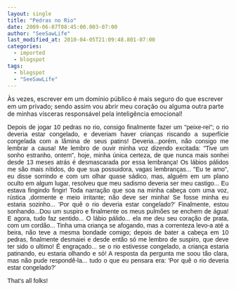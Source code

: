 ```yaml
---
layout: single
title: "Pedras no Rio"
date: 2009-06-07T08:45:00.003-07:00
author: "SeeSawLife"
last_modified_at: 2010-04-05T21:09:48.801-07:00
categories:
  - imported
  - blogspot
tags:
  - blogspot
  - "SeeSawLife"
---
```


<p align="left">Às vezes, escrever em um domínio público é mais seguro do que escrever em um privado; sendo assim vou abrir meu coração ou alguma outra parte de minhas vísceras responsável pela inteligência emocional! 

<p align="justify"><span style="font-family:arial;">Depois de jogar 10 pedras no rio, consigo finalmente fazer um "peixe-rei"; o rio deveria estar congelado, e deveriam haver crianças riscando a superfície congelada com a lâmina de seus patins! Deveria...porém, não consigo me lembrar a causa! Me lembro de ouvir minha voz dizendo excitada: "Tive um sonho estranho, ontem", hoje, minha única certeza, de que nunca mais sonhei desde 13 meses atrás é desmascarada por essa lembrança! Os lábios pálidos me são mais nítidos, do que sua possuidora, vagas lembranças... "Eu te amo", eu disse sorrindo e com um olhar quase sádico, mas, alguém em um plano oculto em algum lugar, resolveu que meu sadismo deveria ser meu castigo... Eu estava fingindo fingir! Toda narração que soa na minha cabeça com uma voz, rústica ,dormente e meio irritante; não deve ser minha! Se fosse minha eu estaria sozinho... 'Por quê o rio deveria estar congelado?' Finalmente, estou sonhando...Dou um suspiro e finalmente os meus pulmões se enchem de água! E agora, tudo faz sentido... O lábio pálido... ela me deu seu coração de prata, com um cordão... Tinha uma criança se afogando, mas a correnteza levo-a até a beira, não teve a mesma bondade comigo; depois de bater a cabeça em 10 pedras, finalmente desmaiei e desde então só me lembro de suspiro, que deve ter sido o ultimo! É engraçado... se o rio estivesse congelado, a criança estaria patinando, eu estaria olhando e só! A resposta da pergunta me soou tão clara, mas não pude respondê-la... tudo o que eu pensara era: 'Por quê o rio deveria estar congelado?'

<p align="justify"><span style="font-family:Arial;">That's all folks!

